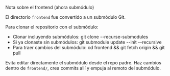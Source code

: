Nota sobre el frontend (ahora submódulo)

El directorio `frontend` fue convertido a un submódulo Git.

Para clonar el repositorio con el submódulo:

- Clonar incluyendo submódulos:
  git clone --recurse-submodules <repo-url>
- Si ya clonaste sin submódulos:
  git submodule update --init --recursive
- Para traer cambios del submódulo:
  cd frontend && git fetch origin && git pull

Evita editar directamente el submódulo desde el repo padre. Haz cambios dentro de `frontend/`, crea commits allí y empuja al remoto del submódulo.
